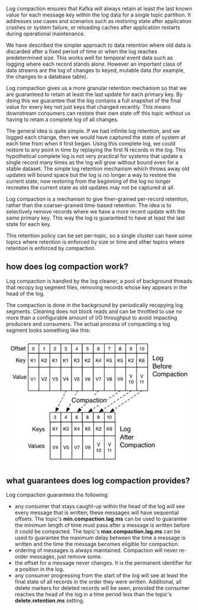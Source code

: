 Log compaction ensures that Kafka will always retain at least the last known value for each message key within the log data for a single topic partition. It addresses use cases and scenarios such as restoring state after application crashes or system failure, or reloading caches after application restarts during operational maintenance.

We have described the simpler approach to data retention where old data is discarded after a fixed period of time or when the log reaches predetermined size. This works well for temporal event data such as logging where each record stands alone. However an important class of data streams are the log of changes to keyed, mutable data (for example, the changes to a database table).

Log compaction gives us a more granular retention mechanism so that we are guaranteed to retain at least the last update for each primary key. By doing this we guarantee that the log contains a full snapshot of the final value for every key not just keys that changed recently. This means downstream consumers can restore their own state off this topic without us having to retain a complete log of all changes.

The general idea is quite simple. If we had infinite log retention, and we logged each change, then we would have captured the state of system at each time from when it first began. Using this complete log, we could restore to any point in time by replaying the first N records in the log. This hypothetical complete log is not very practical for systems that update a single record many times as the log will grow without bound even for a stable dataset. The simple log retention mechanism which throws away old updates will bound space but the log is no longer a way to restore the current state, now restoring from the beginning of the log no longer recreates the current state as old updates may not be captured at all.

Log compaction is a mechanism to give finer-grained per-record retention, rather than the coarser-grained time-based retention. The idea is to selectively remove records where we have a more recent update with the same primary key. This way the log is guaranteed to have at least the last state for each key.

This retention policy can be set per-topic, so a single cluster can have some topics where retention is enforced by size or time and other topics where retention is enforced by compaction.

## how does log compaction work?
Log compaction is handled by the log cleaner, a pool of background threads that recopy log segment files, removing records whose key appears in the head of the log.

The compaction is done in the background by periodically recopying log segments. Cleaning does not block reads and can be throttled to use no more than a configurable amount of I/O throughput to avoid impacting producers and consumers. The actual process of compacting a log segment looks something like this: 

![Kafka log compaction](/assets/images/kafka/kafka-log-compaction-illustration.png)

## what guarantees does log compaction provides?
Log compaction guarantees the following:
- any consumer that stays caught-up within the head of the log will see every message that is written; these messages will have sequential offsets. The topic's **min.compaction.lag.ms** can be used to guarantee the minimum length of time must pass after a message is written before it could be compacted. The topic's **max.compaction.lag.ms** can be used to guarantee the maximum delay between the time a message is written and the time the message becomes eligible for compaction.
- ordering of messages is always maintained. Compaction will never re-order messages, just remove some.
- the offset for a message never changes. It is the permanent identifier for a position in the log.
- any consumer progressing from the start of the log will see at least the final state of all records in the order they were written. Additional, all delete markers for deleted records will be seen, provided the consumer reaches the head of the log in a time period less than the topic's **delete.retention.ms** setting.